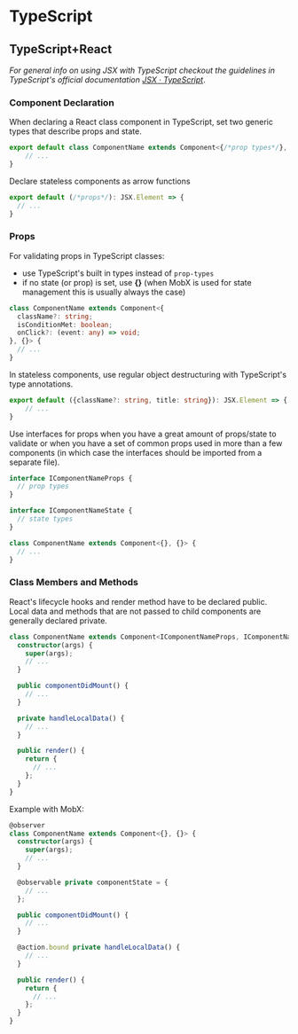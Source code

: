 # TypeScript

## TypeScript+React
*For general info on using JSX with TypeScript checkout the guidelines in TypeScript's official documentation [JSX · TypeScript](https://www.typescriptlang.org/docs/handbook/jsx.html)*.

### Component Declaration

When declaring a React class component in TypeScript, set two generic types that describe props and state.

``` typescript
export default class ComponentName extends Component<{/*prop types*/}, {/*state types*/}> {
    // ...
}
```

Declare stateless components as arrow functions

``` typescript
export default (/*props*/): JSX.Element => {
  // ...
}
```

### Props

For validating props in TypeScript classes:
- use TypeScript's built in types instead of `prop-types`
- if no state (or prop) is set, use **{}** (when MobX is used for state management this is usually always the case)

``` typescript
class ComponentName extends Component<{
  className?: string;
  isConditionMet: boolean;
  onClick?: (event: any) => void;
}, {}> {
  // ...
}
```

In stateless components, use regular object destructuring with TypeScript's type annotations.
``` typescript
export default ({className?: string, title: string}): JSX.Element => {
    // ...
}
```

Use interfaces for props when you have a great amount of props/state to validate or when you have a set of common props used in more than a few components (in which case the interfaces should be imported from a separate file).

``` typescript
interface IComponentNameProps {
  // prop types
}

interface IComponentNameState {
  // state types
}

class ComponentName extends Component<{}, {}> {
  // ...
}
```

### Class Members and Methods
React's lifecycle hooks and render method have to be declared public. Local data and methods that are not passed to child components are generally declared private.

``` typescript
class ComponentName extends Component<IComponentNameProps, IComponentNameState> {
  constructor(args) {
    super(args);
    // ...
  }

  public componentDidMount() {
    // ...
  }

  private handleLocalData() {
    // ...
  }

  public render() {
    return {
      // ...
    };
  }
}
```

Example with MobX:

``` typescript
@observer
class ComponentName extends Component<{}, {}> {
  constructor(args) {
    super(args);
    // ...
  }

  @observable private componentState = {
    // ...
  };

  public componentDidMount() {
    // ...
  }

  @action.bound private handleLocalData() {
    // ...
  }

  public render() {
    return {
      // ...
    };
  }
}
```
